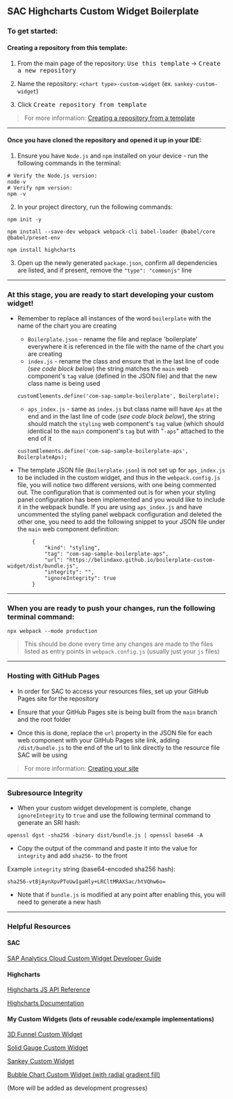 ## SAC Highcharts Custom Widget Boilerplate 
### To get started:
#### Creating a repository from this template:
1. From the main page of the repository:  <kbd>Use this template</kbd> $\rightarrow$ <kbd>Create a new repository</kbd>

2. Name the repository: `<chart type>-custom-widget` (ex. `sankey-custom-widget`)

3. Click <kbd>Create repository from template</kbd> 

> For more information: [Creating a repository from a template](https://docs.github.com/en/repositories/creating-and-managing-repositories/creating-a-repository-from-a-template#creating-a-repository-from-a-template "")

---

#### Once you have cloned the repository and opened it up in your IDE:
1. Ensure you have `Node.js` and `npm` installed on your device - run the following commands in the terminal:

```
# Verify the Node.js version:
node-v 
# Verify npm version:
npm -v
```

2. In your project directory, run the following commands:
```
npm init -y
```
```
npm install --save-dev webpack webpack-cli babel-loader @babel/core @babel/preset-env
```
```
npm install highcharts
```

3. Open up the newly generated `package.json`, confirm all dependencies are listed, and if present, remove the `"type": "commonjs"` line  

---

### At this stage, you are ready to start developing your custom widget!

- Remember to replace all instances of the word `boilerplate` with the name of the chart you are creating 
    - `Boilerplate.json` - rename the file and replace 'boilerplate' everywhere it is referenced in the file with the name of the chart you are creating
    - `index.js` - rename the class and ensure that in the last line of code (*see code block below*) the string matches the `main` web component's `tag` value (defined in the JSON file) and that the new class name is being used 
    ```
    customElements.define('com-sap-sample-boilerplate', Boilerplate);
    ```
    - `aps_index.js` - same as `index.js` but class name will have `Aps` at the end and in the last line of code (*see code block below*), the string should match the `styling` web component's `tag` value (which should identical to the `main` component's `tag` but with "`-aps`" attached to the end of it
    ```
    customElements.define('com-sap-sample-boilerplate-aps', BoilerplateAps);
    ```

- The template JSON file (`Boilerplate.json`) is not set up for `aps_index.js` to be included in the custom widget, and thus in the `webpack.config.js` file, you will notice two different versions, with one being commented out. The configuration that is commented out is for when your styling panel configuration has been implemented and you would like to include it in the webpack bundle. If you are using `aps_index.js` and have uncommented the styling panel webpack configuration and deleted the other one, you need to add the following snippet to your JSON file under the `main` web component definition: 
```
        {
            "kind": "styling",
            "tag": "com-sap-sample-boilerplate-aps",
            "url": "https://belindaxo.github.io/boilerplate-custom-widget/dist/bundle.js",
            "integrity": "",
            "ignoreIntegrity": true
        }
```


---

### When you are ready to push your changes, run the following terminal command:
```
npx webpack --mode production
```
> This should be done every time any changes are made to the files listed as entry points in `webpack.config.js` (usually just your `js` files)

---

### Hosting with GitHub Pages 
- In order for SAC to access your resources files, set up your GitHub Pages site for the repository

- Ensure that your GitHub Pages site is being built from the `main` branch and the root folder

- Once this is done, replace the `url` property in the JSON file for each web component with your GitHub Pages site link, adding `/dist/bundle.js` to the end of the url to link directly to the resource file SAC will be using

> For more information: [Creating your site](https://docs.github.com/en/pages/getting-started-with-github-pages/creating-a-github-pages-site#creating-your-site)

---

### Subresource Integrity
- When your custom widget development is complete, change `ignoreIntegrity` to `true` and use the following terminal command to generate an SRI hash:
```
openssl dgst -sha256 -binary dist/bundle.js | openssl base64 -A
```
- Copy the output of the command and paste it into the value for `integrity` and add `sha256-` to the front

Example `integrity` string (base64-encoded sha256 hash):
```
sha256-vtBjAynXpvPToUwIgaHly+LRCltMRAXSac/htVQhw6o=
```
- Note that if `bundle.js` is modified at any point after enabling this, you will need to generate a new hash

---

### Helpful Resources

#### SAC
[SAP Analytics Cloud Custom Widget Developer Guide](https://help.sap.com/docs/SAP_ANALYTICS_CLOUD/0ac8c6754ff84605a4372468d002f2bf/75311f67527c41638ceb89af9cd8af3e.html)

#### Highcharts
[Highcharts JS API Reference](https://api.highcharts.com/highcharts/)

[Highcharts Documentation](https://www.highcharts.com/docs/index)

#### My Custom Widgets (lots of reusable code/example implementations) 

[3D Funnel Custom Widget](https://github.com/belindaxo/3d-funnel-custom-widget)

[Solid Gauge Custom Widget](https://github.com/belindaxo/solid-gauge-custom-widget)

[Sankey Custom Widget](https://github.com/belindaxo/sankey-custom-widget)

[Bubble Chart Custom Widget (with radial gradient fill)](https://github.com/belindaxo/bubble-custom-widget)

(More will be added as development progresses)

